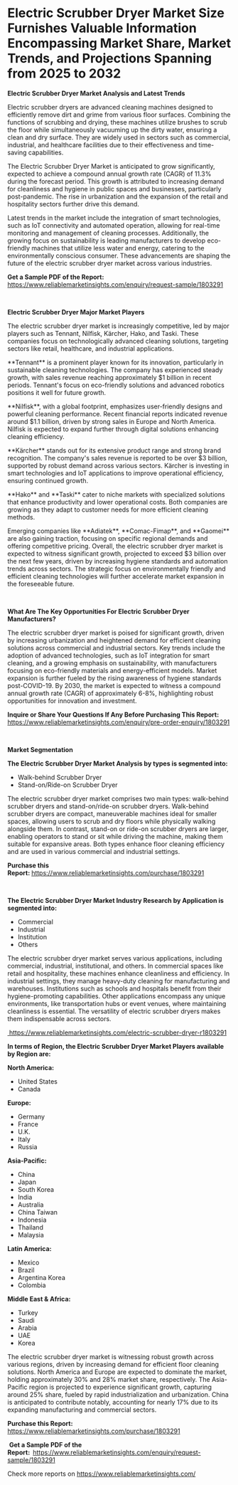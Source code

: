 <p><h1>Electric Scrubber Dryer Market Size Furnishes Valuable Information Encompassing Market Share, Market Trends, and Projections Spanning from 2025 to 2032</h1></p><p><strong>Electric Scrubber Dryer Market Analysis and Latest Trends</strong></p>
<p><p>Electric scrubber dryers are advanced cleaning machines designed to efficiently remove dirt and grime from various floor surfaces. Combining the functions of scrubbing and drying, these machines utilize brushes to scrub the floor while simultaneously vacuuming up the dirty water, ensuring a clean and dry surface. They are widely used in sectors such as commercial, industrial, and healthcare facilities due to their effectiveness and time-saving capabilities.</p><p>The Electric Scrubber Dryer Market is anticipated to grow significantly, expected to achieve a compound annual growth rate (CAGR) of 11.3% during the forecast period. This growth is attributed to increasing demand for cleanliness and hygiene in public spaces and businesses, particularly post-pandemic. The rise in urbanization and the expansion of the retail and hospitality sectors further drive this demand. </p><p>Latest trends in the market include the integration of smart technologies, such as IoT connectivity and automated operation, allowing for real-time monitoring and management of cleaning processes. Additionally, the growing focus on sustainability is leading manufacturers to develop eco-friendly machines that utilize less water and energy, catering to the environmentally conscious consumer. These advancements are shaping the future of the electric scrubber dryer market across various industries.</p></p>
<p><strong>Get a Sample PDF of the Report:&nbsp;</strong> <a href="https://www.reliablemarketinsights.com/enquiry/request-sample/1803291?utm_campaign=2281&utm_medium=2&utm_source=Github&utm_content=ia&utm_term=19022025&utm_id=electric-scrubber-dryer">https://www.reliablemarketinsights.com/enquiry/request-sample/1803291</a></p>
<p>&nbsp;</p>
<p><strong>Electric Scrubber Dryer Major Market Players</strong></p>
<p><p>The electric scrubber dryer market is increasingly competitive, led by major players such as Tennant, Nilfisk, Kärcher, Hako, and Taski. These companies focus on technologically advanced cleaning solutions, targeting sectors like retail, healthcare, and industrial applications.</p><p>**Tennant** is a prominent player known for its innovation, particularly in sustainable cleaning technologies. The company has experienced steady growth, with sales revenue reaching approximately $1 billion in recent periods. Tennant's focus on eco-friendly solutions and advanced robotics positions it well for future growth.</p><p>**Nilfisk**, with a global footprint, emphasizes user-friendly designs and powerful cleaning performance. Recent financial reports indicated revenue around $1.1 billion, driven by strong sales in Europe and North America. Nilfisk is expected to expand further through digital solutions enhancing cleaning efficiency.</p><p>**Kärcher** stands out for its extensive product range and strong brand recognition. The company's sales revenue is reported to be over $3 billion, supported by robust demand across various sectors. Kärcher is investing in smart technologies and IoT applications to improve operational efficiency, ensuring continued growth.</p><p>**Hako** and **Taski** cater to niche markets with specialized solutions that enhance productivity and lower operational costs. Both companies are growing as they adapt to customer needs for more efficient cleaning methods.</p><p>Emerging companies like **Adiatek**, **Comac-Fimap**, and **Gaomei** are also gaining traction, focusing on specific regional demands and offering competitive pricing. Overall, the electric scrubber dryer market is expected to witness significant growth, projected to exceed $3 billion over the next few years, driven by increasing hygiene standards and automation trends across sectors. The strategic focus on environmentally friendly and efficient cleaning technologies will further accelerate market expansion in the foreseeable future.</p></p>
<p>&nbsp;</p>
<p><strong>What Are The Key Opportunities For Electric Scrubber Dryer Manufacturers?</strong></p>
<p><p>The electric scrubber dryer market is poised for significant growth, driven by increasing urbanization and heightened demand for efficient cleaning solutions across commercial and industrial sectors. Key trends include the adoption of advanced technologies, such as IoT integration for smart cleaning, and a growing emphasis on sustainability, with manufacturers focusing on eco-friendly materials and energy-efficient models. Market expansion is further fueled by the rising awareness of hygiene standards post-COVID-19. By 2030, the market is expected to witness a compound annual growth rate (CAGR) of approximately 6-8%, highlighting robust opportunities for innovation and investment.</p></p>
<p><strong>Inquire or Share Your Questions If Any Before Purchasing This Report:</strong> <a href="https://www.reliablemarketinsights.com/enquiry/pre-order-enquiry/1803291?utm_campaign=2281&utm_medium=2&utm_source=Github&utm_content=ia&utm_term=19022025&utm_id=electric-scrubber-dryer">https://www.reliablemarketinsights.com/enquiry/pre-order-enquiry/1803291</a></p>
<p>&nbsp;</p>
<p><strong>Market Segmentation</strong></p>
<p><strong>The Electric Scrubber Dryer Market Analysis by types is segmented into:</strong></p>
<p><ul><li>Walk-behind Scrubber Dryer</li><li>Stand-on/Ride-on Scrubber Dryer</li></ul></p>
<p><p>The electric scrubber dryer market comprises two main types: walk-behind scrubber dryers and stand-on/ride-on scrubber dryers. Walk-behind scrubber dryers are compact, maneuverable machines ideal for smaller spaces, allowing users to scrub and dry floors while physically walking alongside them. In contrast, stand-on or ride-on scrubber dryers are larger, enabling operators to stand or sit while driving the machine, making them suitable for expansive areas. Both types enhance floor cleaning efficiency and are used in various commercial and industrial settings.</p></p>
<p><strong>Purchase this Report:&nbsp;</strong><a href="https://www.reliablemarketinsights.com/purchase/1803291?utm_campaign=2281&utm_medium=2&utm_source=Github&utm_content=ia&utm_term=19022025&utm_id=electric-scrubber-dryer">https://www.reliablemarketinsights.com/purchase/1803291</a></p>
<p>&nbsp;</p>
<p><strong>The Electric Scrubber Dryer Market Industry Research by Application is segmented into:</strong></p>
<p><ul><li>Commercial</li><li>Industrial</li><li>Institution</li><li>Others</li></ul></p>
<p><p>The electric scrubber dryer market serves various applications, including commercial, industrial, institutional, and others. In commercial spaces like retail and hospitality, these machines enhance cleanliness and efficiency. In industrial settings, they manage heavy-duty cleaning for manufacturing and warehouses. Institutions such as schools and hospitals benefit from their hygiene-promoting capabilities. Other applications encompass any unique environments, like transportation hubs or event venues, where maintaining cleanliness is essential. The versatility of electric scrubber dryers makes them indispensable across sectors.</p></p>
<p><a href="https://www.reliablemarketinsights.com/electric-scrubber-dryer-r1803291?utm_campaign=2281&utm_medium=2&utm_source=Github&utm_content=ia&utm_term=19022025&utm_id=electric-scrubber-dryer">&nbsp;https://www.reliablemarketinsights.com/electric-scrubber-dryer-r1803291</a></p>
<p><strong>In terms of Region, the Electric Scrubber Dryer Market Players available by Region are:</strong></p>
<p>
    <p> <strong> North America: </strong>
        <ul>
            <li>United States</li>
            <li>Canada</li>
        </ul>
        </p> 
    <p> <strong> Europe: </strong>
        <ul>
            <li>Germany</li>
            <li>France</li>
            <li>U.K.</li>
            <li>Italy</li>
            <li>Russia</li>
        </ul>
        </p> 
    <p> <strong> Asia-Pacific: </strong>
        <ul>
            <li>China</li>
            <li>Japan</li>
            <li>South Korea</li>
            <li>India</li>
            <li>Australia</li>
            <li>China Taiwan</li>
            <li>Indonesia</li>
            <li>Thailand</li>
            <li>Malaysia</li>
        </ul>
        </p> 
    <p> <strong> Latin America: </strong>
        <ul>
            <li>Mexico</li>
            <li>Brazil</li>
            <li>Argentina Korea</li>
            <li>Colombia</li>
        </ul>
        </p> 
    <p> <strong> Middle East & Africa: </strong>
        <ul>
            <li>Turkey</li>
            <li>Saudi</li>
            <li>Arabia</li>
            <li>UAE</li>
            <li>Korea</li>
        </ul>
    </p>
    </p>
<p><p>The electric scrubber dryer market is witnessing robust growth across various regions, driven by increasing demand for efficient floor cleaning solutions. North America and Europe are expected to dominate the market, holding approximately 30% and 28% market share, respectively. The Asia-Pacific region is projected to experience significant growth, capturing around 25% share, fueled by rapid industrialization and urbanization. China is anticipated to contribute notably, accounting for nearly 17% due to its expanding manufacturing and commercial sectors.</p></p>
<p><strong>Purchase this Report: </strong><a href="https://www.reliablemarketinsights.com/purchase/1803291?utm_campaign=2281&utm_medium=2&utm_source=Github&utm_content=ia&utm_term=19022025&utm_id=electric-scrubber-dryer">https://www.reliablemarketinsights.com/purchase/1803291</a></p>
<p>&nbsp;<strong>Get a Sample PDF of the Report:&nbsp;&nbsp;</strong><a href="https://www.reliablemarketinsights.com/enquiry/request-sample/1803291?utm_campaign=2281&utm_medium=2&utm_source=Github&utm_content=ia&utm_term=19022025&utm_id=electric-scrubber-dryer">https://www.reliablemarketinsights.com/enquiry/request-sample/1803291</a></p>
<p><strong></strong></p>
<p>Check more reports on <a href="https://www.reliablemarketinsights.com/?utm_campaign=2281&utm_medium=2&utm_source=Github&utm_content=ia&utm_term=19022025&utm_id=electric-scrubber-dryer">https://www.reliablemarketinsights.com/</a></p>